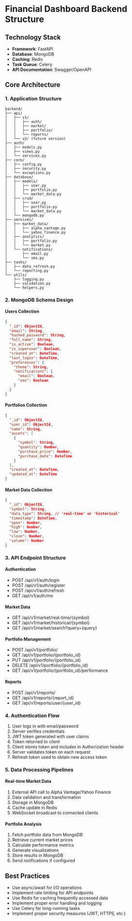 # Financial Dashboard Backend Structure

## Technology Stack
- **Framework**: FastAPI
- **Database**: MongoDB
- **Caching**: Redis
- **Task Queue**: Celery
- **API Documentation**: Swagger/OpenAPI

## Core Architecture

### 1. Application Structure
```
backend/
├── api/
│   ├── v1/
│   │   ├── auth/
│   │   ├── market/
│   │   ├── portfolio/
│   │   └── reports/
│   └── v2/ (future version)
├── auth/
│   ├── models.py
│   ├── views.py
│   └── services.py
├── core/
│   ├── config.py
│   ├── security.py
│   └── exceptions.py
├── database/
│   ├── models/
│   │   ├── user.py
│   │   ├── portfolio.py
│   │   └── market_data.py
│   ├── crud/
│   │   ├── user.py
│   │   ├── portfolio.py
│   │   └── market_data.py
│   └── mongodb.py
├── services/
│   ├── market_data/
│   │   ├── alpha_vantage.py
│   │   └── yahoo_finance.py
│   ├── analytics/
│   │   ├── portfolio.py
│   │   └── market.py
│   └── notifications/
│       ├── email.py
│       └── sms.py
├── tasks/
│   ├── data_refresh.py
│   └── reporting.py
└── utils/
    ├── logging.py
    ├── validation.py
    └── helpers.py
```

### 2. MongoDB Schema Design

#### Users Collection
```json
{
  "_id": ObjectId,
  "email": String,
  "hashed_password": String,
  "full_name": String,
  "is_active": Boolean,
  "is_superuser": Boolean,
  "created_at": DateTime,
  "last_login": DateTime,
  "preferences": {
    "theme": String,
    "notifications": {
      "email": Boolean,
      "sms": Boolean
    }
  }
}
```

#### Portfolios Collection
```json
{
  "_id": ObjectId,
  "user_id": ObjectId,
  "name": String,
  "assets": [
    {
      "symbol": String,
      "quantity": Number,
      "purchase_price": Number,
      "purchase_date": DateTime
    }
  ],
  "created_at": DateTime,
  "updated_at": DateTime
}
```

#### Market Data Collection
```json
{
  "_id": ObjectId,
  "symbol": String,
  "data_type": String, // 'real-time' or 'historical'
  "timestamp": DateTime,
  "open": Number,
  "high": Number,
  "low": Number,
  "close": Number,
  "volume": Number
}
```

### 3. API Endpoint Structure

#### Authentication
- POST /api/v1/auth/login
- POST /api/v1/auth/register
- POST /api/v1/auth/refresh
- GET /api/v1/auth/me

#### Market Data
- GET /api/v1/market/real-time/{symbol}
- GET /api/v1/market/historical/{symbol}
- GET /api/v1/market/search?query={query}

#### Portfolio Management
- POST /api/v1/portfolio/
- GET /api/v1/portfolio/{portfolio_id}
- PUT /api/v1/portfolio/{portfolio_id}
- DELETE /api/v1/portfolio/{portfolio_id}
- GET /api/v1/portfolio/{portfolio_id}/performance

#### Reports
- POST /api/v1/reports/
- GET /api/v1/reports/{report_id}
- GET /api/v1/reports/user/{user_id}

### 4. Authentication Flow
1. User logs in with email/password
2. Server verifies credentials
3. JWT token generated with user claims
4. Token returned to client
5. Client stores token and includes in Authorization header
6. Server validates token on each request
7. Refresh token used to obtain new access token

### 5. Data Processing Pipelines

#### Real-time Market Data
1. External API call to Alpha Vantage/Yahoo Finance
2. Data validation and transformation
3. Storage in MongoDB
4. Cache update in Redis
5. WebSocket broadcast to connected clients

#### Portfolio Analysis
1. Fetch portfolio data from MongoDB
2. Retrieve current market prices
3. Calculate performance metrics
4. Generate visualizations
5. Store results in MongoDB
6. Send notifications if configured

## Best Practices
- Use async/await for I/O operations
- Implement rate limiting for API endpoints
- Use Redis for caching frequently accessed data
- Implement proper error handling and logging
- Use Celery for long-running tasks
- Implement proper security measures (JWT, HTTPS, etc.)
